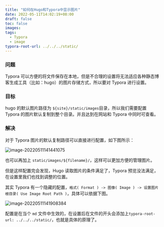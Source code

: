 ```yaml
---
title: "如何在Hugo和Typora中显示图片"
date: 2022-05-11T14:02:19+08:00
draft: false
toc: false
images:
tags: 
  - Typora
  - image
typora-root-url: ../../../static/
---
```


### 问题

Typora 可以方便的将文件保存在本地，但是不合理的设置将无法适应各种静态博客生成工具（比如：hugo）的图片存储方式，所以要对 Typora 进行设置。

### 目标

hugo 的默认图片路径为 `${site}/static/images`目录，所以我们需要配置 Typora 的图片默认复制到整个目录。并且达到在网站和 Typora 中同时可查看。

### 解决

对于 Typora 图片的默认复制路径可以直接进行配置，如下图所示：

![image-20220511141441075](/images/如何在Hugo和Typora中显示图片/image-20220511141441075.png)

也可以再加上 `static/images/${filename}/`，这样可以更加方便的管理图片。

但是这样配置完会发现，Hugo 读取图片的条件满足了，Typora 预览没法满足，在设置里我们也找到调整的位置。

其实 Typora 有一个隐藏的配置，`格式( Format ) -> 图像( Image ) -> 设置图片根目录( Use Image Root Path )`，具体可以依据下图。

![image-20220511141908384](/images/如何在Hugo和Typora中显示图片/image-20220511141908384.png)

配置是在当个 `md` 文件中生效的，在设置后在文件的开头会添加上`typora-root-url: ../../../static/`，也就是具体的原理了。
